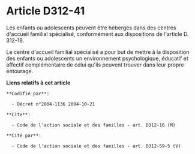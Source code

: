 # Article D312-41

Les enfants ou adolescents peuvent être hébergés dans des centres d'accueil familial spécialisé, conformément aux
dispositions de l'article D. 312-16.

Le centre d'accueil familial spécialisé a pour but de mettre à la disposition des enfants ou adolescents un environnement
psychologique, éducatif et affectif complémentaire de celui qu'ils peuvent trouver dans leur propre entourage.

**Liens relatifs à cet article**

	**Codifié par**:

	  - Décret n°2004-1136 2004-10-21

	**Cite**:

	  - Code de l'action sociale et des familles - art. D312-16 (M)

	**Cité par**:

	  - Code de l'action sociale et des familles - art. D312-59-5 (V)
